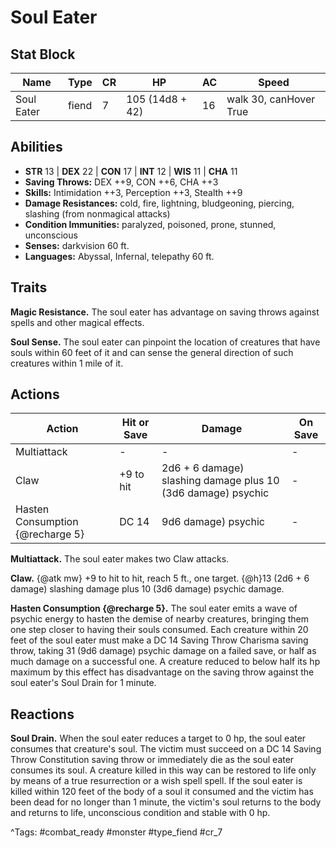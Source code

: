 # Soul Eater

## Stat Block

| Name | Type | CR | HP | AC | Speed |
|------|------|----|----|----|-------|
| Soul Eater | fiend | 7 | 105 (14d8 + 42) | 16 | walk 30, canHover True |

## Abilities

- **STR** 13 | **DEX** 22 | **CON** 17 | **INT** 12 | **WIS** 11 | **CHA** 11
- **Saving Throws:** DEX ++9, CON ++6, CHA ++3  
- **Skills:** Intimidation ++3, Perception ++3, Stealth ++9  
- **Damage Resistances:** cold, fire, lightning, bludgeoning, piercing, slashing (from nonmagical attacks)  
- **Condition Immunities:** paralyzed, poisoned, prone, stunned, unconscious  
- **Senses:** darkvision 60 ft.  
- **Languages:** Abyssal, Infernal, telepathy 60 ft.

## Traits

**Magic Resistance.** The soul eater has advantage on saving throws against spells and other magical effects.

**Soul Sense.** The soul eater can pinpoint the location of creatures that have souls within 60 feet of it and can sense the general direction of such creatures within 1 mile of it.


## Actions

| Action | Hit or Save | Damage | On Save |
|--------|--------------|--------|----------|
| Multiattack | - | - | - |
| Claw | +9 to hit | 2d6 + 6 damage) slashing damage plus 10 (3d6 damage) psychic | - |
| Hasten Consumption {@recharge 5} | DC 14 | 9d6 damage) psychic | - |

**Multiattack.** The soul eater makes two Claw attacks.

**Claw.** {@atk mw} +9 to hit to hit, reach 5 ft., one target. {@h}13 (2d6 + 6 damage) slashing damage plus 10 (3d6 damage) psychic damage.

**Hasten Consumption {@recharge 5}.** The soul eater emits a wave of psychic energy to hasten the demise of nearby creatures, bringing them one step closer to having their souls consumed. Each creature within 20 feet of the soul eater must make a DC 14 Saving Throw Charisma saving throw, taking 31 (9d6 damage) psychic damage on a failed save, or half as much damage on a successful one. A creature reduced to below half its hp maximum by this effect has disadvantage on the saving throw against the soul eater's Soul Drain for 1 minute.

## Reactions

**Soul Drain.** When the soul eater reduces a target to 0 hp, the soul eater consumes that creature's soul. The victim must succeed on a DC 14 Saving Throw Constitution saving throw or immediately die as the soul eater consumes its soul. A creature killed in this way can be restored to life only by means of a true resurrection or a wish spell spell. If the soul eater is killed within 120 feet of the body of a soul it consumed and the victim has been dead for no longer than 1 minute, the victim's soul returns to the body and returns to life, unconscious condition and stable with 0 hp.



^Tags: #combat_ready #monster #type_fiend #cr_7
